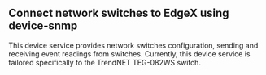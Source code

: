 Connect network switches to EdgeX using device-snmp
---
This device service provides network switches configuration, sending and receiving event readings from switches. Currently, this device service is tailored specifically to the TrendNET TEG-082WS switch.